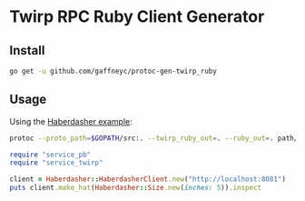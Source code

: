 # Twirp RPC Ruby Client Generator

## Install

```bash
go get -u github.com/gaffneyc/protoc-gen-twirp_ruby
```

## Usage

Using the [Haberdasher example](https://github.com/twitchtv/twirp/wiki/Usage-Example:-Haberdasher):

```bash
protoc --proto_path=$GOPATH/src:. --twirp_ruby_out=. --ruby_out=. path/to/service.proto
```

```ruby
require "service_pb"
require "service_twirp"

client = Haberdasher::HaberdasherClient.new("http://localhost:8081")
puts client.make_hat(Haberdasher::Size.new(inches: 5)).inspect
```
